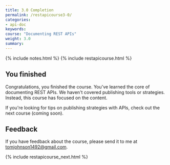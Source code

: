 ```yaml
---
title: 3.0 Completion
permalink: /restapicourse3-0/
categories:
- api-doc
keywords: 
course: "Documenting REST APIs"
weight: 3.0
summary: 
---
```

{% include notes.html %}
{% include restapicourse.html %} 

## You finished
Congratulations, you finished the course. You've learned the core of documenting REST APIs. We haven't covered publishing tools or strategies. Instead, this course has focused on the content. 

If you're looking for tips on publishing strategies with APIs, check out the next course (coming soon).

## Feedback

If you have feedback about the course, please send it to me at tomjohnson1492@gmail.com.

{% include restapicourse_next.html %}



